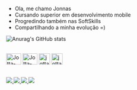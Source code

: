 - Ola, me chamo Jonnas
- Cursando superior em desenvolvimento mobile
- Progredindo também nas SoftSkills
- Compartilhando a minha evolução =)

![Anurag's GitHub stats](https://github-readme-stats.vercel.app/api?username=jonnasdev&theme=midnight-purple&show_icons=true)

<div style="display: inline_block"><br>
    <img align="center" alt="Jotta-MYSQL" height="30" width="40" src="https://cdn.jsdelivr.net/gh/devicons/devicon/icons/mysql/mysql-original.svg"/>
    <img align="center" alt="Jotta-python" height="30" width="40" 
src="https://cdn.jsdelivr.net/gh/devicons/devicon/icons/python/python-original.svg" />
    <img align="center" alt="jotta-linux" height="30" with="40"
src="https://cdn.jsdelivr.net/gh/devicons/devicon/icons/linux/linux-original.svg" />
    <img align="center" alt="jotta-git" height="30" with="40"
src="https://cdn.jsdelivr.net/gh/devicons/devicon/icons/git/git-original.svg" />
   

</div>
<br>
<br>
<div>
<a href="https://wa.me/5584981782346" target="_blank"> <img src="https://img.shields.io/badge/WhatsApp-25D366?style=for-the-badge&logo=whatsapp&logoColor=white" target="_blank"> </a>
<a href="https://www.instagram.com/jotta_ti/" target="_blank"> <img src="https://img.shields.io/badge/Instagram-E4405F?style=for-the-badge&logo=instagram&logoColor=white" target="_blank"> </a>  
<a href="[https://github.com/JonnasDev](https://www.linkedin.com/in/jonnasdev/)" target="_blank"> <img src="https://img.shields.io/badge/LinkedIn-0077B5?style=for-the-badge&logo=linkedin&logoColor=white" target="_blank"> </a>
<a href="contatojonnas01@gmail.com" target="_blank"> <img src="https://img.shields.io/badge/Gmail-D14836?style=for-the-badge&logo=gmail&logoColor=white" target="_blank"> </a>
</div>


